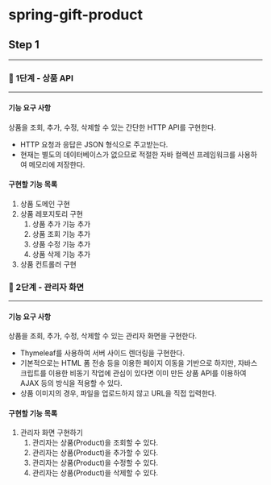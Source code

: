# spring-gift-product
## Step 1
***
### 🚀 1단계 - 상품 API
***
#### 기능 요구 사항
상품을 조회, 추가, 수정, 삭제할 수 있는 간단한 HTTP API를 구현한다.
* HTTP 요청과 응답은 JSON 형식으로 주고받는다.
* 현재는 별도의 데이터베이스가 없으므로 적절한 자바 컬렉션 프레임워크를 사용하여 메모리에 저장한다.

#### 구현할 기능 목록
1. 상품 도메인 구현
2. 상품 레포지토리 구현
   1. 상품 추가 기능 추가
   2. 상품 조회 기능 추가
   3. 상품 수정 기능 추가
   4. 상품 삭제 기능 추가
3. 상품 컨트롤러 구현

### 🚀 2단계 - 관리자 화면
***
#### 기능 요구 사항
상품을 조회, 추가, 수정, 삭제할 수 있는 관리자 화면을 구현한다.

* Thymeleaf를 사용하여 서버 사이드 렌더링을 구현한다.
* 기본적으로는 HTML 폼 전송 등을 이용한 페이지 이동을 기반으로 하지만, 자바스크립트를 이용한 비동기 작업에 관심이 있다면 이미 만든 상품 API를 이용하여 AJAX 등의 방식을 적용할 수 있다.
* 상품 이미지의 경우, 파일을 업로드하지 않고 URL을 직접 입력한다.

#### 구현할 기능 목록
1. 관리자 화면 구현하기
   1. 관리자는 상품(Product)을 조회할 수 있다. 
   2. 관리자는 상품(Product)을 추가할 수 있다. 
   3. 관리자는 상품(Product)을 수정할 수 있다. 
   4. 관리자는 상품(Product)을 삭제할 수 있다. 

